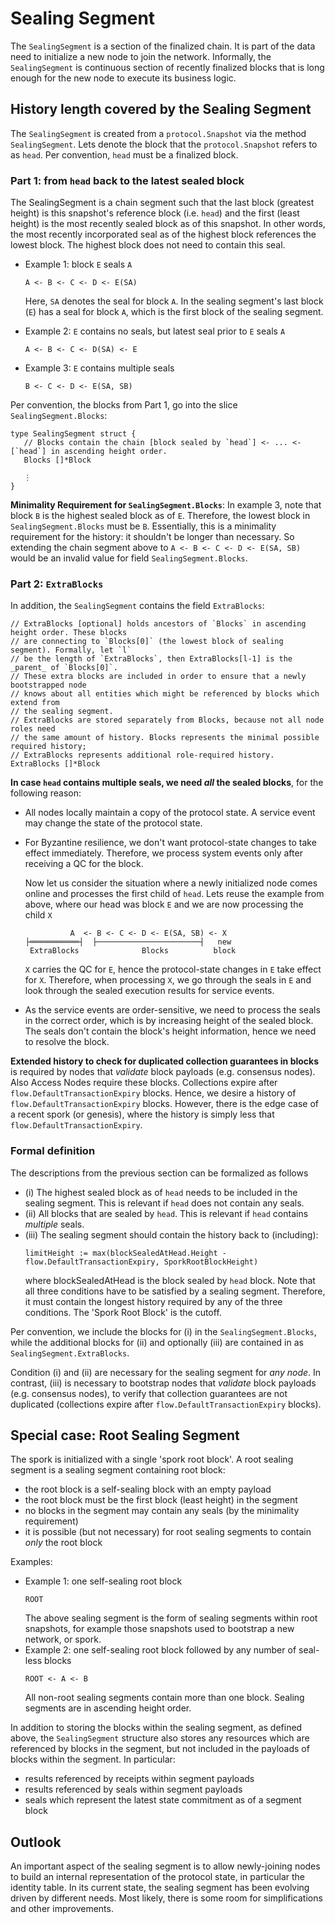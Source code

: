 # Sealing Segment

The `SealingSegment` is a section of the finalized chain. It is part of the data need to
initialize a new node to join the network. Informally, the `SealingSegment` is continuous section
of recently finalized blocks that is long enough for the new node to execute its business logic.

## History length covered by the Sealing Segment

The `SealingSegment` is created from a `protocol.Snapshot` via the method `SealingSegment`.
Lets denote the block that the `protocol.Snapshot` refers to as `head`. Per convention,
`head` must be a finalized block.

### Part 1: from `head` back to the latest sealed block

The SealingSegment is a chain segment such that the last block (greatest height)
is this snapshot's reference block (i.e. `head`) and the first (least height) is the most
recently sealed block as of this snapshot.
In other words, the most recently incorporated seal as of the highest block
references the lowest block. The highest block does not need to contain this seal.
* Example 1: block `E` seals `A`
  ```
  A <- B <- C <- D <- E(SA)
  ```
  Here, `SA` denotes the seal for block `A`.
  In the sealing segment's last block (`E`) has a seal for block `A`, which is the first block of the sealing segment.

* Example 2: `E` contains no seals, but latest seal prior to `E` seals `A`
  ```
  A <- B <- C <- D(SA) <- E
  ```
* Example 3: `E` contains multiple seals
  ```
  B <- C <- D <- E(SA, SB)
  ```

Per convention, the blocks from Part 1, go into the slice `SealingSegment.Blocks`:
```golang
type SealingSegment struct {
   // Blocks contain the chain [block sealed by `head`] <- ... <- [`head`] in ascending height order.
   Blocks []*Block

   ⋮
}
```

**Minimality Requirement for `SealingSegment.Blocks`**:
In example 3, note that block `B` is the highest sealed block as of `E`. Therefore, the
lowest block in `SealingSegment.Blocks` must be `B`. Essentially, this is a minimality
requirement for the history: it shouldn't be longer than necessary. So
extending the chain segment above to `A <- B <- C <- D <- E(SA, SB)` would
be an invalid value for field `SealingSegment.Blocks`.

### Part 2: `ExtraBlocks`

In addition, the `SealingSegment` contains the field `ExtraBlocks`:

```golang
// ExtraBlocks [optional] holds ancestors of `Blocks` in ascending height order. These blocks
// are connecting to `Blocks[0]` (the lowest block of sealing segment). Formally, let `l`
// be the length of `ExtraBlocks`, then ExtraBlocks[l-1] is the _parent_ of `Blocks[0]`.
// These extra blocks are included in order to ensure that a newly bootstrapped node
// knows about all entities which might be referenced by blocks which extend from
// the sealing segment.
// ExtraBlocks are stored separately from Blocks, because not all node roles need
// the same amount of history. Blocks represents the minimal possible required history;
// ExtraBlocks represents additional role-required history.
ExtraBlocks []*Block
```

**In case `head` contains multiple seals, we need _all_ the sealed blocks**, for the following reason:
* All nodes locally maintain a copy of the protocol state. A service event may change the state of the protocol state.
* For Byzantine resilience, we don't want protocol-state changes to take effect immediately. Therefore, we process
  system events only after receiving a QC for the block.

  Now let us consider the situation where a newly initialized node comes online and processes the first child of `head`.
  Lets reuse the example from above, where our head was block `E` and we are now processing the child `X`
  ```
            A  <- B <- C <- D <- E(SA, SB) <- X
  ├═══════════┤  ├───────────────────────┤   new
   ExtraBlocks              Blocks          block
  ```
  `X` carries the QC for `E`, hence the protocol-state changes in `E` take effect for `X`. Therefore, when processing `X`,
  we go through the seals in `E` and look through the sealed execution results for service events.
* As the service events are order-sensitive, we need to process the seals in the correct order, which is by increasing height
  of the sealed block. The seals don't contain the block's height information, hence we need to resolve the block.

**Extended history to check for duplicated collection guarantees in blocks** is required by nodes that _validate_ block
payloads (e.g. consensus nodes). Also Access Nodes require these blocks. Collections expire after `flow.DefaultTransactionExpiry` blocks.
Hence, we desire a history of `flow.DefaultTransactionExpiry` blocks. However, there is the edge case of a recent spork (or genesis),
where the history is simply less that `flow.DefaultTransactionExpiry`.

### Formal definition

The descriptions from the previous section can be formalized as follows

* (i) The highest sealed block as of `head` needs to be included in the sealing segment.
  This is relevant if `head` does not contain any seals.
* (ii) All blocks that are sealed by `head`. This is relevant if `head` contains _multiple_ seals.
* (iii) The sealing segment should contain the history back to (including):
  ```
  limitHeight := max(blockSealedAtHead.Height - flow.DefaultTransactionExpiry, SporkRootBlockHeight)
  ```
   where blockSealedAtHead is the block sealed by `head` block.
Note that all three conditions have to be satisfied by a sealing segment. Therefore, it must contain the longest history
required by any of the three conditions. The 'Spork Root Block' is the cutoff.

Per convention, we include the blocks for (i) in the `SealingSegment.Blocks`, while the
additional blocks for (ii) and optionally (iii) are contained in as `SealingSegment.ExtraBlocks`.


Condition (i) and (ii) are necessary for the sealing segment for _any node_. In contrast, (iii) is
necessary to bootstrap nodes that _validate_ block payloads (e.g. consensus nodes), to verify that
collection guarantees are not duplicated (collections expire after `flow.DefaultTransactionExpiry` blocks).

## Special case: Root Sealing Segment

The spork is initialized with a single 'spork root block'. A root sealing segment is a sealing segment containing root block:
* the root block is a self-sealing block with an empty payload
* the root block must be the first block (least height) in the segment
* no blocks in the segment may contain any seals (by the minimality requirement)
* it is possible (but not necessary) for root sealing segments to contain _only_ the root block

Examples:
* Example 1: one self-sealing root block
  ```
  ROOT
  ```
  The above sealing segment is the form of sealing segments within root snapshots,
  for example those snapshots used to bootstrap a new network, or spork.
* Example 2: one self-sealing root block followed by any number of seal-less blocks
  ```
  ROOT <- A <- B
  ```
  All non-root sealing segments contain more than one block.
  Sealing segments are in ascending height order.

In addition to storing the blocks within the sealing segment, as defined above,
the `SealingSegment` structure also stores any resources which are referenced
by blocks in the segment, but not included in the payloads of blocks within
the segment. In particular:
* results referenced by receipts within segment payloads
* results referenced by seals within segment payloads
* seals which represent the latest state commitment as of a segment block

## Outlook

An important aspect of the sealing segment is to allow newly-joining nodes to build an internal representation
of the protocol state, in particular the identity table. In its current state, the sealing segment has been evolving
driven by different needs. Most likely, there is some room for simplifications and other improvements. 

